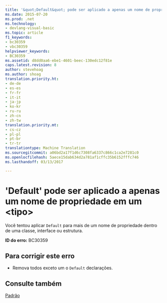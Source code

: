 ```yaml
---
title: '&quot;Default&quot; pode ser aplicado a apenas um nome de propriedade em uma &lt;tipo&gt; | Documentos do Microsoft'
ms.date: 2015-07-20
ms.prod: .net
ms.technology:
- devlang-visual-basic
ms.topic: article
f1_keywords:
- bc30359
- vbc30359
helpviewer_keywords:
- BC30359
ms.assetid: d8dd0aa6-ebe1-4601-beec-130edc12f81e
caps.latest.revision: 8
author: stevehoag
ms.author: shoag
translation.priority.ht:
- de-de
- es-es
- fr-fr
- it-it
- ja-jp
- ko-kr
- ru-ru
- zh-cn
- zh-tw
translation.priority.mt:
- cs-cz
- pl-pl
- pt-br
- tr-tr
translationtype: Machine Translation
ms.sourcegitcommit: a06bd2a17f1d6c7308fa6337c866c1ca2e7281c0
ms.openlocfilehash: 5aece15dab634d2a781af1cffc35b6152fffc746
ms.lasthandoff: 03/13/2017

---
```

# <a name="39default39-can-be-applied-to-only-one-property-name-in-a-lttypegt"></a>'Default' pode ser aplicado a apenas um nome de propriedade em um &lt;tipo&gt;
Você tentou aplicar `Default` para mais de um nome de propriedade dentro de uma classe, interface ou estrutura.  
  
 **ID do erro:** BC30359  
  
## <a name="to-correct-this-error"></a>Para corrigir este erro  
  
-   Remova todos exceto um o `Default` declarações.  
  
## <a name="see-also"></a>Consulte também  
 [Padrão](../../visual-basic/language-reference/modifiers/default.md)
